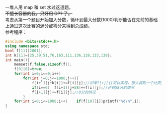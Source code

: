 一堆人用 map 和 set 水过这道题。  
~~不擅长容器的我，只好用 DP? 了。~~  
考虑从第一个题目开始加入分数，循环到最大分数($1000$)判断能否在先前的基础上通过这次比赛的满分或零分来得到总成绩。  
参考程序：  
```cpp
#include <bits/stdc++.h>
using namespace std;
bool f[11][2001];
int k[11]={25,39,51,76,163,111,136,128,133,138};
int main(){
	memset(f,false,sizeof(f));
	f[0][0]=true;
	for(int i=0;i<=9;i++)
	    for(int j=0;j<=1000;j++){
	    	f[i+1][j+k[i]]+=f[i][j];//如果f[i][j]可以实现，那么再取一个比赛分数。 
	        if(i==6)  f[i+1][j+58]+=f[i][j];//还有58分的情况 
	        f[i+1][j]+=f[i][j];//0分的情况 
	    }
	for(int i=0;i<=1000;i++)	if(f[10][i])printf("%d\n",i);
}
```
